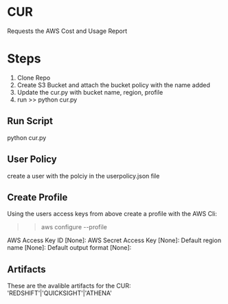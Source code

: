 # CUR
Requests the AWS Cost and Usage Report

# Steps

1. Clone Repo
2. Create S3 Bucket and attach the bucket policy with the name added
3. Update the cur.py with bucket name, region, profile
4. run >> python cur.py


## Run Script
python cur.py

## User Policy
create a user with the polciy in the userpolicy.json file

## Create Profile
Using the users access keys from above create a profile with the AWS Cli:
>> aws configure --profile <profile name>

AWS Access Key ID [None]: 
AWS Secret Access Key [None]: 
Default region name [None]: 
Default output format [None]: 

## Artifacts 
These are the avalible artifacts for the CUR:
'REDSHIFT'|'QUICKSIGHT'|'ATHENA'

